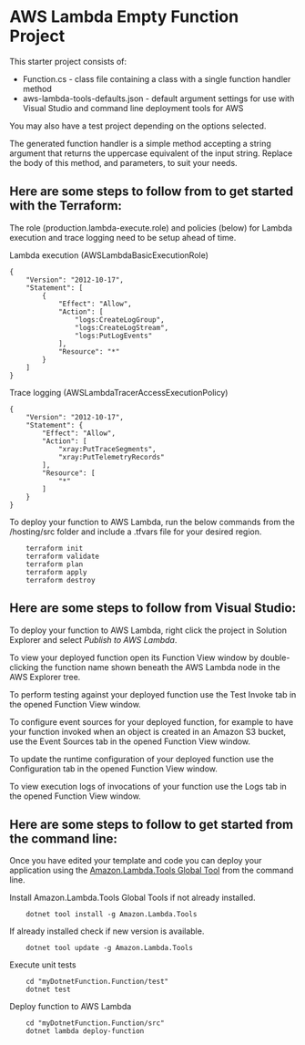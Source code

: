 # AWS Lambda Empty Function Project

This starter project consists of:
* Function.cs - class file containing a class with a single function handler method
* aws-lambda-tools-defaults.json - default argument settings for use with Visual Studio and command line deployment tools for AWS

You may also have a test project depending on the options selected.

The generated function handler is a simple method accepting a string argument that returns the uppercase equivalent of the input string. Replace the body of this method, and parameters, to suit your needs. 

## Here are some steps to follow from to get started with the Terraform:

The role (production.lambda-execute.role) and policies (below) for Lambda execution and trace logging need to be setup ahead of time.

Lambda execution (AWSLambdaBasicExecutionRole)
```
{
    "Version": "2012-10-17",
    "Statement": [
        {
            "Effect": "Allow",
            "Action": [
                "logs:CreateLogGroup",
                "logs:CreateLogStream",
                "logs:PutLogEvents"
            ],
            "Resource": "*"
        }
    ]
}
```

Trace logging (AWSLambdaTracerAccessExecutionPolicy)
```
{
    "Version": "2012-10-17",
    "Statement": {
        "Effect": "Allow",
        "Action": [
            "xray:PutTraceSegments",
            "xray:PutTelemetryRecords"
        ],
        "Resource": [
            "*"
        ]
    }
}
```  

To deploy your function to AWS Lambda, run the below commands from the /hosting/src folder and include a .tfvars file for your desired region. 

```
    terraform init
    terraform validate
    terraform plan
    terraform apply
    terraform destroy
```

## Here are some steps to follow from Visual Studio:

To deploy your function to AWS Lambda, right click the project in Solution Explorer and select *Publish to AWS Lambda*.

To view your deployed function open its Function View window by double-clicking the function name shown beneath the AWS Lambda node in the AWS Explorer tree.

To perform testing against your deployed function use the Test Invoke tab in the opened Function View window.

To configure event sources for your deployed function, for example to have your function invoked when an object is created in an Amazon S3 bucket, use the Event Sources tab in the opened Function View window.

To update the runtime configuration of your deployed function use the Configuration tab in the opened Function View window.

To view execution logs of invocations of your function use the Logs tab in the opened Function View window.

## Here are some steps to follow to get started from the command line:

Once you have edited your template and code you can deploy your application using the [Amazon.Lambda.Tools Global Tool](https://github.com/aws/aws-extensions-for-dotnet-cli#aws-lambda-amazonlambdatools) from the command line.

Install Amazon.Lambda.Tools Global Tools if not already installed.
```
    dotnet tool install -g Amazon.Lambda.Tools
```

If already installed check if new version is available.
```
    dotnet tool update -g Amazon.Lambda.Tools
```

Execute unit tests
```
    cd "myDotnetFunction.Function/test"
    dotnet test
```

Deploy function to AWS Lambda
```
    cd "myDotnetFunction.Function/src"
    dotnet lambda deploy-function
```
